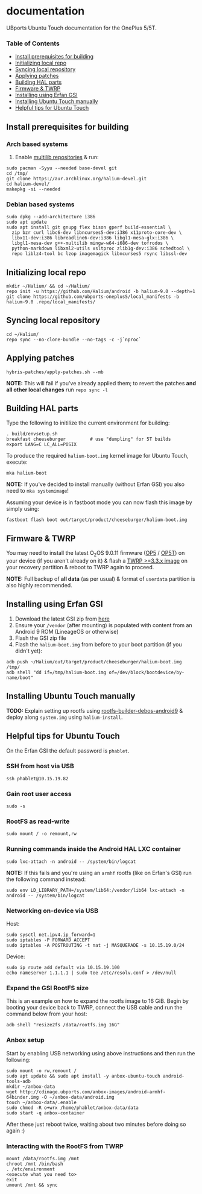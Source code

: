 # documentation
UBports Ubuntu Touch documentation for the OnePlus 5/5T.

### Table of Contents
* [Install prerequisites for building](#install-prerequisites-for-building)
* [Initializing local repo](#initializing-local-repo)
* [Syncing local repository](#syncing-local-repository)
* [Applying patches](#applying-patches)
* [Building HAL parts](#building-hal-parts)
* [Firmware & TWRP](#firmware-twrp)
* [Installing using Erfan GSI](#installing-using-erfan-gsi)
* [Installing Ubuntu Touch manually](#installing-ubuntu-touch-manually)
* [Helpful tips for Ubuntu Touch](#helpful-tips-for-ubuntu-touch)

## Install prerequisites for building

### Arch based systems
1. Enable [multilib repositories](https://wiki.archlinux.org/index.php/Official_repositories#multilib) & run:
```
sudo pacman -Syyu --needed base-devel git
cd /tmp/
git clone https://aur.archlinux.org/halium-devel.git
cd halium-devel/
makepkg -si --needed
```

### Debian based systems
```
sudo dpkg --add-architecture i386
sudo apt update
sudo apt install git gnupg flex bison gperf build-essential \
  zip bzr curl libc6-dev libncurses5-dev:i386 x11proto-core-dev \
  libx11-dev:i386 libreadline6-dev:i386 libgl1-mesa-glx:i386 \
  libgl1-mesa-dev g++-multilib mingw-w64-i686-dev tofrodos \
  python-markdown libxml2-utils xsltproc zlib1g-dev:i386 schedtool \
  repo liblz4-tool bc lzop imagemagick libncurses5 rsync libssl-dev
```

## Initializing local repo
```
mkdir ~/Halium/ && cd ~/Halium/
repo init -u https://github.com/Halium/android -b halium-9.0 --depth=1
git clone https://github.com/ubports-oneplus5/local_manifests -b halium-9.0 .repo/local_manifests/
```

## Syncing local repository
```
cd ~/Halium/
repo sync --no-clone-bundle --no-tags -c -j`nproc`
```

## Applying patches
```
hybris-patches/apply-patches.sh --mb
```
**NOTE:** This will fail if you've already applied them; to revert the patches **and all other local changes** run `repo sync -l`

## Building HAL parts
Type the following to initilize the current environment for building:
```
. build/envsetup.sh
breakfast cheeseburger         # use "dumpling" for 5T builds
export LANG=C LC_ALL=POSIX
```
To produce the required `halium-boot.img` kernel image for Ubuntu Touch, execute:
```
mka halium-boot
```
**NOTE:** If you've decided to install manually (without Erfan GSI) you also need to `mka systemimage`!

Assuming your device is in fastboot mode you can now flash this image by simply using:
```
fastboot flash boot out/target/product/cheeseburger/halium-boot.img
```

## Firmware & TWRP<a name="firmware-twrp"></a>
You may need to install the latest O<sub>2</sub>OS 9.0.11 firmware ([OP5](https://sourceforge.net/projects/crdroid/files/cheeseburger/6.x/firmware/firmware_9.0.11_oneplus5.zip/download) / [OP5T](https://sourceforge.net/projects/crdroid/files/dumpling/6.x/firmware/firmware_9.0.11_oneplus5T.zip/download)) on your device (if you aren't already on it) & flash a [TWRP >=3.3.x image](https://github.com/engstk/android_device_oneplus_cheeseburger/releases) on your recovery partition & reboot to TWRP again to proceed.

**NOTE:** Full backup of **all data** (as per usual) & format of `userdata` partition is also highly recommended.

## Installing using Erfan GSI

1. Download the latest GSI zip from [here](https://t.me/ErfanGSI)
2. Ensure your `/vendor` (after mounting) is populated with content from an Android 9 ROM (LineageOS or otherwise)
3. Flash the GSI zip file
4. Flash the `halium-boot.img` from before to your boot partition (if you didn't yet):
```
adb push ~/Halium/out/target/product/cheeseburger/halium-boot.img /tmp/
adb shell "dd if=/tmp/halium-boot.img of=/dev/block/bootdevice/by-name/boot"
```

## Installing Ubuntu Touch manually
**TODO:** Explain setting up rootfs using [rootfs-builder-debos-android9](https://github.com/ubports-on-fxtec-pro1/rootfs-builder-debos-android9
) & deploy along `system.img` using `halium-install`.
## Helpful tips for Ubuntu Touch
On the Erfan GSI the default password is `phablet`.

### SSH from host via USB
```
ssh phablet@10.15.19.82
```

### Gain root user access
```
sudo -s
```

### RootFS as read-write
```
sudo mount / -o remount,rw
```

### Running commands inside the Android HAL LXC container
```
sudo lxc-attach -n android -- /system/bin/logcat
```
**NOTE:** If this fails and you're using an `armhf` rootfs (like on Erfan's GSI) run the following command instead:
```
sudo env LD_LIBRARY_PATH=/system/lib64:/vendor/lib64 lxc-attach -n android -- /system/bin/logcat
```

### Networking on-device via USB
Host:
```
sudo sysctl net.ipv4.ip_forward=1
sudo iptables -P FORWARD ACCEPT
sudo iptables -A POSTROUTING -t nat -j MASQUERADE -s 10.15.19.0/24
```
Device:
```
sudo ip route add default via 10.15.19.100
echo nameserver 1.1.1.1 | sudo tee /etc/resolv.conf > /dev/null
```

### Expand the GSI RootFS size
This is an example on how to expand the rootfs image to 16 GiB. Begin by booting your device back to TWRP, connect the USB cable and run the command below from your host:
```
adb shell "resize2fs /data/rootfs.img 16G"
```

### Anbox setup
Start by enabling USB networking using above instructions and then run the following:
```
sudo mount -o rw,remount /
sudo apt update && sudo apt install -y anbox-ubuntu-touch android-tools-adb
mkdir ~/anbox-data
wget http://cdimage.ubports.com/anbox-images/android-armhf-64binder.img -O ~/anbox-data/android.img
touch ~/anbox-data/.enable
sudo chmod -R o+wrx /home/phablet/anbox-data/data
sudo start -q anbox-container
```
After these just reboot twice, waiting about two minutes before doing so again :)

### Interacting with the RootFS from TWRP
```
mount /data/rootfs.img /mnt
chroot /mnt /bin/bash
. /etc/environment
<execute what you need to>
exit
umount /mnt && sync
```
